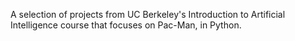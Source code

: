 A selection of projects from UC Berkeley's Introduction to Artificial
Intelligence course that focuses on Pac-Man, in Python.
